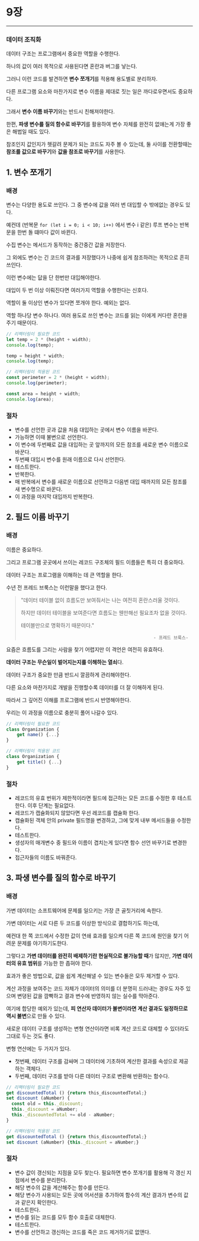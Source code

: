 # 9장

---

### 데이터 조직화

데이터 구조는 프로그램에서 중요한 역할을 수행한다.

하나의 값이 여러 목적으로 사용된다면 혼란과 버그를 낳는다.

그러니 이런 코드를 발견하면 **변수 쪼개기**를 적용해 용도별로 분리하자.

다른 프로그램 요소와 마찬가지로 변수 이름을 제대로 짓는 일은 까다로우면서도 중요하다.

그래서 **변수 이름 바꾸기**와는 반드시 친해져야한다. 

한편, **파생 변수를 질의 함수로 바꾸기**를 활용하여 변수 자체를 완전히 없애는게 가장 좋은 해법일 때도 있다.

 참조인지 값인지가 헷갈려 문제가 되는 코드도 자주 볼 수 있는데, 둘 사이를 전환할때는 **참조를 값으로 바꾸기**와 **값을 참조로 바꾸기**를 사용한다.





## 1. 변수 쪼개기

### 배경

변수는 다양한 용도로 쓰인다. 그 중 변수에 값을 여러 번 대입할 수 밖에없는 경우도 있다.

예컨데 (반복문 `for (let i = 0; i < 10; i++)` 에서 변수 i 같은) 루프 변수는 반복문을 한번 돌 떄마다 값이 바뀐다.

수집 변수는 메서드가 동작하는 중간중간 값을 저장한다.

그 외에도 변수는 긴 코드의 결과를 저장했다가 나중에 쉽게 참조하려는 목적으로 흔히 쓰인다.

이런 변수에는 닶을 단 한번만 대입해야한다.

대입이 두 번 이상 이뤄진다면 여러가지 역할을 수행한다는 신호다.

역할이 둘 이상인 변수가 있다면 쪼개야 한다. 예외는 없다.

역할 하나당 변수 하나다. 여러 용도로 쓰인 변수는 코드를 읽는 이에게 커다란 혼란을 주기 때문이다.



```typescript
// 리팩터링이 필요한 코드
let temp = 2 * (height + width);
console.log(temp);

temp = height * width;
console.log(temp);
```

```typescript
// 리팩터링이 적용된 코드
const perimeter = 2 * (height + width);
console.log(perimeter);

const area = height + width;
console.log(area);
```



### 절차

- 변수를 선언한 곳과 값을 처음 대입하는 곳에서 변수 이름을 바꾼다.
- 가능하면 이때 불변으로 선언한다.
- 이 변수에 두번째로 값을 대입하는 곳 앞까지의 모든 참조를 새로운 변수 이름으로 바꾼다.
- 두번째 대입시 변수를 원래 이름으로 다시 선언한다.
- 테스트한다.
- 반복한다. 
- 매 반복에서 변수를 새로운 이름으로 선언하고 다음번 대입 때까지의 모든 참조를 새 변수명으로 바꾼다.
- 이 과정을 마지막 대입까지 반복한다.





## 2. 필드 이름 바꾸기

### 배경

이름은 중요하다.

그리고 프로그램 곳곳에서 쓰이는 레코드 구조체의 필드 이름들은 특히 더 중요하다.

데이터 구조는 프로그램을 이해하는 데 큰 역할을 한다.

수년 전 프레드 브룩스는 이런말을 했다고 한다.

>"데이터 테이블 없이 흐름도만 보여줘서는 나는 여전히 혼란스러울 것이다.
>
> 하지만 데이터 테이블을 보여준다면 흐름도는 웬만해선 필요조차 없을 것이다.
>
> 테이블만으로 명확하기 때문이다."
>
>  														- 프레드 브룩스-

요즘은 흐름도를 그리는 사람을 찾기 어렵지만 이 격언은 여전히 유효하다.

**데이터 구조는 무슨일이 벌어지는지를 이해하는 열쇠**다.



데이터 구조가 중요한 만큼 반드시 깔끔하게 관리해야한다.

다른 요소와 마찬가지로 개발을 진행할수록 데이터를 더 잘 이해하게 된다.

따라서 그 깊어진 이해를 프로그램에 반드시 반영해야한다.

우리는 이 과정을 이름으로 충분히 풀어 나갈수 있다.

```typescript
// 리팩터링이 필요한 코드
class Organization {
	get name() {...}
}
```

```typescript
// 리팩터링이 적용된 코드
class Organization {
	get title() {...}
}
```



### 절차

- 레코드의 유효 번위가 제한적이라면 필드에 접근하는 모든 코드를 수정한 후 테스트한다. 이후 단계는 필요없다.
- 레코드가 캡슐화되지 않았다면 우선 레코드를 캡슐화 한다.
- 캡슐화된 객체 안의 private 필드명을 변경하고, 그에 맞게 내부 메서드들을 수정한다.
- 테스트한다.
- 생성자의 매개변수 중 필드와 이름이 겹치는게 있다면 함수 선언 바꾸기로 변경한다.
- 접근자들의 이름도 바꿔준다.



## 3. 파생 변수를 질의 함수로 바꾸기

### 배경

가변 데이터는 소프트웨어에 문제를 일으키는 가장 큰 골칫거리에 속한다.

가변 데이터는 서로 다른 두 코드를 이상한 방식으로 결합하기도 하는데, 

예컨대 한 쪽 코드에서 수정한 값이 연쇄 효과를 일으켜 다른 쪽 코드에 원인을 찾기 어려운 문제를 야기하기도한다.

그렇다고 **가변 데이터를 완전히 배제하기란 현실적으로 불가능할 때**가 많지만, **가변 데이터의 유효 범위**를 가능한 한 좁혀야 한다.



효과가 좋은 방법으로, 값을 쉽게 계산해낼 수 있는 변수들은 모두 제거할 수 있다.

계산 과정을 보여주는 코드 자체가 데이터의 의미를 더 분명히 드러내는 경우도 자주 있으며 변뎡된 값을 깜빡하고 결과 변수에 반영하지 않는 실수를 막아준다.

여기에 합당한 예외가 있는데, **피 연산자 데이터가 불변이라면 계산 결과도 일정하므로 역시 불변**으로 만들 수 있다.

새로운 데이터 구조를 생성하는 변형 연산이라면 비록 계산 코드로 대체할 수 있더라도 그대로 두는 것도 좋다.

변형 연산에는 두 가지가 있다.

- 첫번째, 데이터 구조를 감싸며 그 데이터에 기초하여 계산한 결과를 속성으로 제공하는 객체다.
- 두번째, 데이터 구조를 받아 다른 데이터 구조로 변환해 반환하는 함수다.



```typescript
// 리팩터링이 필요한 코드
get discountedTotal () {return this_discountedTotal;}
set discount (aNumber) {
  const old = this._discount;
  this._discount = aNumber;
  this._discountedTotal += old - aNumber;
}
```

```typescript
// 리팩터링이 적용된 코드
get discountedTotal () {return this_discountedTotal;}
set discount (aNumber) {this._discount = aNumber;}
```



### 절차

- 변수 값이 갱신되는 지점을 모두 찾는다. 필요하면 변수 쪼개기를 활용해 각 갱신 지점에서 변수를 분리한다.
- 해당 변수의 값을 계산해주는 함수를 만든다.
- 해당 변수가 사용되는 모든 곳에 어서션을 추가하여 함수의 계산 결과가 변수의 값과 같은지 확인한다.
- 테스트한다.
- 변수를 읽는 코드를 모두 함수 호출로 대체한다.
- 테스트한다.
- 변수를 선언하고 갱신하는 코드를 죽은 코드 제거하기로 없앤다.


